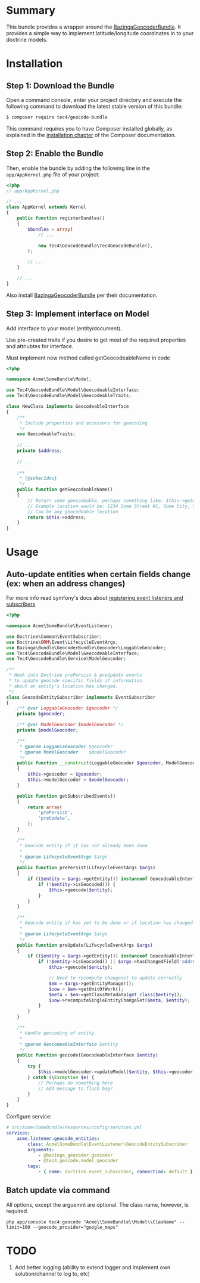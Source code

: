 Summary
=======
This bundle provides a wrapper around the 
[BazingaGeocoderBundle](https://github.com/geocoder-php/BazingaGeocoderBundle).
It provides a simple way to implement latitude/longitude coordinates in to your
doctrine models.

Installation
============

Step 1: Download the Bundle
---------------------------

Open a command console, enter your project directory and execute the
following command to download the latest stable version of this bundle:

```bash
$ composer require tec4/geocode-bundle
```

This command requires you to have Composer installed globally, as explained
in the [installation chapter](https://getcomposer.org/doc/00-intro.md)
of the Composer documentation.

Step 2: Enable the Bundle
-------------------------

Then, enable the bundle by adding the following line in the `app/AppKernel.php`
file of your project:

```php
<?php
// app/AppKernel.php

// ...
class AppKernel extends Kernel
{
    public function registerBundles()
    {
        $bundles = array(
            // ...

            new Tec4\GeocodeBundle\Tec4GeocodeBundle(),
        );

        // ...
    }

    // ...
}
```

Also install [BazingaGeocoderBundle](https://github.com/geocoder-php/BazingaGeocoderBundle) per
their documentation.

Step 3: Implement interface on Model
------------------------------------

Add interface to your model (entity/document).

Use pre-created traits if you desire to get most of the required properties and attriubtes for interface.

Must implement new method called getGeocodeableName in code

```php
<?php

namespace Acme\SomeBundle\Model;

use Tec4\GeocodeBundle\Model\GeocodeableInterface;
use Tec4\GeocodeBundle\Model\GeocodeableTraits;

class NewClass implements GeocodeableInterface
{
    /**
     * Include properties and accessors for geocoding
     */
    use GeocodeableTraits;
    
    // ...
    private $address;
        
    // ...
    
    /**
     * {@inheridoc}
     */
    public function getGeocodeableName()
    {
        // Return some geocodeable, perhaps something like: $this->getAddress();
        // Example location would be: 1234 Some Street #1, Some City, Some State
        // Can be any geocodeable location
        return $this->address;
    }
}
```

Usage
=====

Auto-update entities when certain fields change (ex: when an address changes)
-----------------------------------------------------------------------------

For more info read symfony's docs about [registering event listeners and subscribers](http://symfony.com/doc/current/cookbook/doctrine/event_listeners_subscribers.html)

```php
<?php

namespace Acme\SomeBundle\EventListener;

use Doctrine\Common\EventSubscriber;
use Doctrine\ORM\Event\LifecycleEventArgs;
use Bazinga\Bundle\GeocoderBundle\Geocoder\LoggableGeocoder;
use Tec4\GeocodeBundle\Model\GeocodeableInterface;
use Tec4\GeocodeBundle\Service\ModelGeocoder;

/**
 * Hook into Doctrine prePersist & preUpdate events
 * to update geocode specific fields if information
 * about an entity's location has changed.
 */
class GeocodeEntitySubscriber implements EventSubscriber
{ 
    /** @var LoggableGeocoder $geocoder */
    private $geocoder;

    /** @var ModelGeocoder $modelGeocoder */
    private $modelGeocoder;

    /**
     * @param LoggableGeocoder $geocoder
     * @param ModelGeocoder    $modelGeocoder
     */
    public function __construct(LoggableGeocoder $geocoder, ModelGeocoder $modelGeocoder)
    {
        $this->geocoder = $geocoder;
        $this->modelGeocoder = $modelGeocoder;
    }

    public function getSubscribedEvents()
    {
        return array(
            'prePersist',
            'preUpdate',
        );
    }

    /**
     * Geocode entity if it has not already been done
     *
     * @param LifecycleEventArgs $args
     */
    public function prePersist(LifecycleEventArgs $args)
    {
        if (($entity = $args->getEntity()) instanceof GeocodeableInterface) {
            if (!$entity->isGeocoded()) {
                $this->geocode($entity);
            }
        }
    }

    /**
     * Geocode entity if has yet to be done or if location has changed
     *
     * @param LifecycleEventArgs $args
     */
    public function preUpdate(LifecycleEventArgs $args)
    {
        if (($entity = $args->getEntity()) instanceof GeocodeableInterface) {
            if (!$entity->isGeocoded() || $args->hasChangedField('address')) {
                $this->geocode($entity);

                // Need to recompute changeset to update correctly
                $em = $args->getEntityManager();
                $uow = $em->getUnitOfWork();
                $meta = $em->getClassMetadata(get_class($entity));
                $uow->recomputeSingleEntityChangeSet($meta, $entity);
            }
        }
    }

    /**
     * Handle geocoding of entity
     *
     * @param GeocodeableInterface $entity
     */
    public function geocode(GeocodeableInterface $entity)
    {
        try {
            $this->modelGeocoder->updateModel($entity, $this->geocoder, true);
        } catch (\Exception $e) {
            // Perhaps do something here
            // Add message to flash bag?
        }
    }
}
```

Configure service:

```yaml
# src/Acme/SomeBundle/Resources/config/services.yml
services:
    acme.listener.geocode_entities:
        class: Acme\SomeBundle\EventListener\GeocodeEntitySubscriber
        arguments:
            - @bazinga_geocoder.geocoder
            - @tec4_geocode.model_geocoder
        tags:
            - { name: doctrine.event_subscriber, connection: default }
```

Batch update via command
------------------------

All options, except the arguemnt are optional. The class name, however, is required. 

```
php app/console tec4:geocode "Acme\\SomeBundle\\Model\\ClasName" --limit=100 --geocode_provider="google_maps"
```

TODO
====
1. Add better logging (ability to extend logger and implement own solution/channel to log to, etc)
